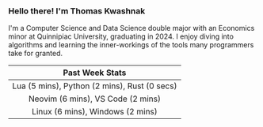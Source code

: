 
### Hello there! I'm Thomas Kwashnak

I'm a Computer Science and Data Science double major with an Economics
minor at Quinnipiac University, graduating in 2024.
I enjoy diving into algorithms and learning the inner-workings of the tools
many programmers take for granted.

| Past Week Stats |
| :---: |
| Lua (5 mins), Python (2 mins), Rust (0 secs) |
| Neovim (6 mins), VS Code (2 mins) |
| Linux (6 mins), Windows (2 mins) |

